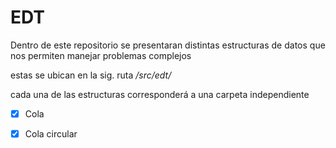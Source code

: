 # EDT

Dentro de este repositorio se presentaran distintas estructuras de datos
que nos permiten manejar problemas complejos

estas se ubican en la sig. ruta */src/edt/*

cada una de las estructuras corresponderá a una carpeta independiente

- [X] Cola
- [X] Cola circular

